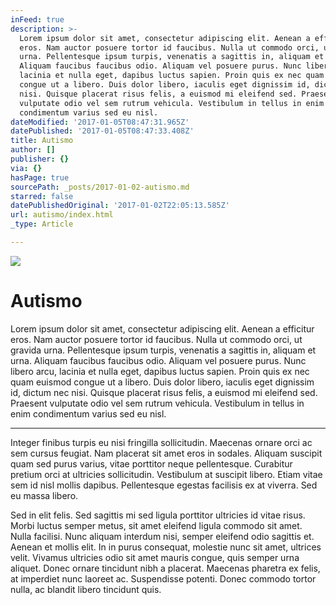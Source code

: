```yaml
---
inFeed: true
description: >-
  Lorem ipsum dolor sit amet, consectetur adipiscing elit. Aenean a efficitur
  eros. Nam auctor posuere tortor id faucibus. Nulla ut commodo orci, ut gravida
  urna. Pellentesque ipsum turpis, venenatis a sagittis in, aliquam et urna.
  Aliquam faucibus faucibus odio. Aliquam vel posuere purus. Nunc libero arcu,
  lacinia et nulla eget, dapibus luctus sapien. Proin quis ex nec quam euismod
  congue ut a libero. Duis dolor libero, iaculis eget dignissim id, dictum nec
  nisi. Quisque placerat risus felis, a euismod mi eleifend sed. Praesent
  vulputate odio vel sem rutrum vehicula. Vestibulum in tellus in enim
  condimentum varius sed eu nisl.
dateModified: '2017-01-05T08:47:31.965Z'
datePublished: '2017-01-05T08:47:33.408Z'
title: Autismo
author: []
publisher: {}
via: {}
hasPage: true
sourcePath: _posts/2017-01-02-autismo.md
starred: false
datePublishedOriginal: '2017-01-02T22:05:13.585Z'
url: autismo/index.html
_type: Article

---
```

![](https://the-grid-user-content.s3-us-west-2.amazonaws.com/2938498e-3788-4bc6-b4b6-17eff163eae3.jpg)

# Autismo

Lorem ipsum dolor sit amet, consectetur adipiscing elit. Aenean a efficitur eros. Nam auctor posuere tortor id faucibus. Nulla ut commodo orci, ut gravida urna. Pellentesque ipsum turpis, venenatis a sagittis in, aliquam et urna. Aliquam faucibus faucibus odio. Aliquam vel posuere purus. Nunc libero arcu, lacinia et nulla eget, dapibus luctus sapien. Proin quis ex nec quam euismod congue ut a libero. Duis dolor libero, iaculis eget dignissim id, dictum nec nisi. Quisque placerat risus felis, a euismod mi eleifend sed. Praesent vulputate odio vel sem rutrum vehicula. Vestibulum in tellus in enim condimentum varius sed eu nisl.

---

Integer finibus turpis eu nisi fringilla sollicitudin. Maecenas ornare orci ac sem cursus feugiat. Nam placerat sit amet eros in sodales. Aliquam suscipit quam sed purus varius, vitae porttitor neque pellentesque. Curabitur pretium orci at ultricies sollicitudin. Vestibulum at suscipit libero. Etiam vitae sem id nisl mollis dapibus. Pellentesque egestas facilisis ex at viverra. Sed eu massa libero.

Sed in elit felis. Sed sagittis mi sed ligula porttitor ultricies id vitae risus. Morbi luctus semper metus, sit amet eleifend ligula commodo sit amet. Nulla facilisi. Nunc aliquam interdum nisi, semper eleifend odio sagittis et. Aenean et mollis elit. In in purus consequat, molestie nunc sit amet, ultrices velit. Vivamus ultricies odio sit amet mauris congue, quis semper urna aliquet. Donec ornare tincidunt nibh a placerat. Maecenas pharetra ex felis, at imperdiet nunc laoreet ac. Suspendisse potenti. Donec commodo tortor nulla, ac blandit libero tincidunt quis.